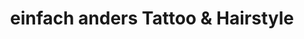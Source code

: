 ---
title: "einfach anders Tattoo & Hairstyle"
url: /nuernberg/einfach-anders-tattoo-und-hairstyle/
shop: Friseur
---